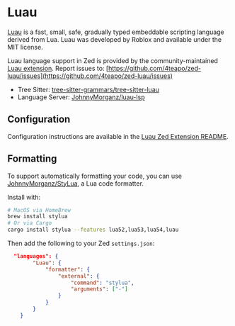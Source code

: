 # Luau

[Luau](https://luau-lang.org/) is a fast, small, safe, gradually typed embeddable scripting language derived from Lua. Luau was developed by Roblox and available under the MIT license.

Luau language support in Zed is provided by the community-maintained [Luau extension](https://github.com/4teapo/zed-luau).
Report issues to: [https://github.com/4teapo/zed-luau/issues](https://github.com/4teapo/zed-luau/issues)

- Tree Sitter: [tree-sitter-grammars/tree-sitter-luau](https://github.com/tree-sitter-grammars/tree-sitter-luau)
- Language Server: [JohnnyMorganz/luau-lsp](https://github.com/JohnnyMorganz/luau-lsp)

## Configuration

Configuration instructions are available in the [Luau Zed Extension README](https://github.com/4teapo/zed-luau).

## Formatting

To support automatically formatting your code, you can use [JohnnyMorganz/StyLua](https://github.com/JohnnyMorganz/StyLua), a Lua code formatter.

Install with:

```sh
# MacOS via HomeBrew
brew install stylua
# Or via Cargo
cargo install stylua --features lua52,lua53,lua54,luau
```

Then add the following to your Zed `settings.json`:

```json
  "languages": {
		"Luau": {
			"formatter": {
				"external": {
					"command": "stylua",
					"arguments": ["-"]
				}
			}
		}
	}
```

